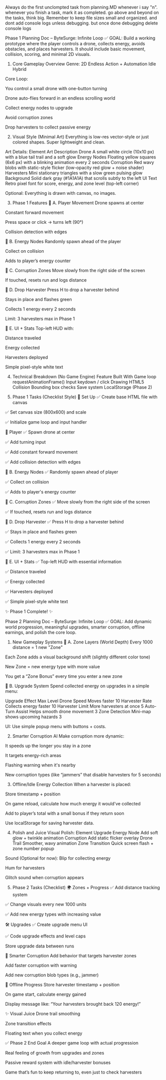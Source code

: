 Always do the first unclompted task from planning.MD whenever i say "n". whenever you finish a task, mark it as completed. go above and beyond on the tasks, think big. Remember to keep file sizes small and organized. and dont add console logs unless debugging. but once done debugging delete console logs



Phase 1 Planning Doc – ByteSurge: Infinite Loop
✅ GOAL:
Build a working prototype where the player controls a drone, collects energy, avoids obstacles, and places harvesters. It should include basic movement, collision, scoring, and minimal 2D visuals.

1. Core Gameplay Overview
Genre:
2D Endless Action + Automation Idle Hybrid

Core Loop:

You control a small drone with one-button turning

Drone auto-flies forward in an endless scrolling world

Collect energy nodes to upgrade

Avoid corruption zones

Drop harvesters to collect passive energy

2. Visual Style (Minimal Art)
Everything is low-res vector-style or just colored shapes. Super lightweight and clean.

Art Details:
Element	Art Description
Drone	A small white circle (10x10 px) with a blue tail trail and a soft glow
Energy Nodes	Floating yellow squares (6x6 px) with a blinking animation every 2 seconds
Corruption	Red wavy blobs with static-style flicker (low-opacity red glow + noise shader)
Harvesters	Mini stationary triangles with a slow green pulsing glow
Background	Solid dark gray (#1A1A1A) that scrolls subtly to the left
UI Text	Retro pixel font for score, energy, and zone level (top-left corner)

Optional: Everything is drawn with canvas, no images.

3. Phase 1 Features
🔹 A. Player Movement
Drone spawns at center

Constant forward movement

Press space or click → turns left (90°)

Collision detection with edges

🔹 B. Energy Nodes
Randomly spawn ahead of the player

Collect on collision

Adds to player’s energy counter

🔹 C. Corruption Zones
Move slowly from the right side of the screen

If touched, resets run and logs distance

🔹 D. Drop Harvester
Press H to drop a harvester behind

Stays in place and flashes green

Collects 1 energy every 2 seconds

Limit: 3 harvesters max in Phase 1

🔹 E. UI + Stats
Top-left HUD with:

Distance traveled

Energy collected

Harvesters deployed

Simple pixel-style white text

4. Technical Breakdown (No Game Engine)
Feature	Built With
Game loop	requestAnimationFrame()
Input	keydown / click
Drawing	HTML5 <canvas>
Collision	Bounding box checks
Save system	LocalStorage (Phase 2)

5. Phase 1 Tasks (Checklist Style)
🧱 Set Up
✅ Create base HTML file with canvas

✅ Set canvas size (800x600) and scale

✅ Initialize game loop and input handler

🚀 Player
✅ Spawn drone at center

✅ Add turning input

✅ Add constant forward movement

✅ Add collision detection with edges

🔹 B. Energy Nodes
✅ Randomly spawn ahead of player

✅ Collect on collision

✅ Adds to player's energy counter

🔹 C. Corruption Zones
✅ Move slowly from the right side of the screen

✅ If touched, resets run and logs distance

🔹 D. Drop Harvester
✅ Press H to drop a harvester behind

✅ Stays in place and flashes green

✅ Collects 1 energy every 2 seconds

✅ Limit: 3 harvesters max in Phase 1

🔹 E. UI + Stats
✅ Top-left HUD with essential information

✅ Distance traveled

✅ Energy collected

✅ Harvesters deployed

✅ Simple pixel-style white text

✨ Phase 1 Complete! ✨

Phase 2 Planning Doc – ByteSurge: Infinite Loop
✅ GOAL:
Add dynamic world progression, meaningful upgrades, smarter corruption, offline earnings, and polish the core loop.

1. New Gameplay Systems
🔹 A. Zone Layers (World Depth)
Every 1000 distance = 1 new "Zone"

Each Zone adds a visual background shift (slightly different color tone)

New Zone = new energy type with more value

You get a “Zone Bonus” every time you enter a new zone

🔹 B. Upgrade System
Spend collected energy on upgrades in a simple menu:

Upgrade	Effect	Max Level
Drone Speed	Moves faster	10
Harvester Rate	Collects energy faster	10
Harvester Limit	More harvesters at once	5
Auto-Turn Assist	Helps smooth drone movement	3
Zone Detection	Mini-map shows upcoming hazards	3

UI: Use simple popup menu with buttons + costs.

2. Smarter Corruption AI
Make corruption more dynamic:

It speeds up the longer you stay in a zone

It targets energy-rich areas

Flashing warning when it's nearby

New corruption types (like “jammers” that disable harvesters for 5 seconds)

3. Offline/Idle Energy Collection
When a harvester is placed:

Store timestamp + position

On game reload, calculate how much energy it would've collected

Add to player’s total with a small bonus if they return soon

Use localStorage for saving harvester data.

4. Polish and Juice
Visual Polish:
Element	Upgrade
Energy Node	Add soft glow + twinkle animation
Corruption	Add static flicker overlay
Drone Trail	Smoother, wavy animation
Zone Transition	Quick screen flash + zone number popup

Sound (Optional for now):
Blip for collecting energy

Hum for harvesters

Glitch sound when corruption appears

5. Phase 2 Tasks (Checklist)
🌍 Zones + Progress
✅ Add distance tracking system

✅ Change visuals every new 1000 units

✅ Add new energy types with increasing value

🛠️ Upgrades
✅ Create upgrade menu UI

✅ Code upgrade effects and level caps

 Store upgrade data between runs

👾 Smarter Corruption
 Add behavior that targets harvester zones

 Add faster corruption with warning

 Add new corruption blob types (e.g., jammer)

💾 Offline Progress
 Store harvester timestamp + position

 On game start, calculate energy gained

 Display message like: “Your harvesters brought back 120 energy!”

✨ Visual Juice
 Drone trail smoothing

 Zone transition effects

 Floating text when you collect energy

✅ Phase 2 End Goal
A deeper game loop with actual progression

Real feeling of growth from upgrades and zones

Passive reward system with idle/harvester bonuses

Game that’s fun to keep returning to, even just to check harvesters